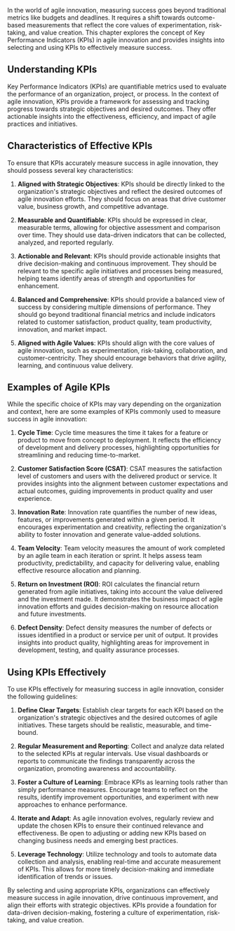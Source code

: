 
In the world of agile innovation, measuring success goes beyond traditional metrics like budgets and deadlines. It requires a shift towards outcome-based measurements that reflect the core values of experimentation, risk-taking, and value creation. This chapter explores the concept of Key Performance Indicators (KPIs) in agile innovation and provides insights into selecting and using KPIs to effectively measure success.

Understanding KPIs
------------------

Key Performance Indicators (KPIs) are quantifiable metrics used to evaluate the performance of an organization, project, or process. In the context of agile innovation, KPIs provide a framework for assessing and tracking progress towards strategic objectives and desired outcomes. They offer actionable insights into the effectiveness, efficiency, and impact of agile practices and initiatives.

Characteristics of Effective KPIs
---------------------------------

To ensure that KPIs accurately measure success in agile innovation, they should possess several key characteristics:

1. **Aligned with Strategic Objectives**: KPIs should be directly linked to the organization's strategic objectives and reflect the desired outcomes of agile innovation efforts. They should focus on areas that drive customer value, business growth, and competitive advantage.

2. **Measurable and Quantifiable**: KPIs should be expressed in clear, measurable terms, allowing for objective assessment and comparison over time. They should use data-driven indicators that can be collected, analyzed, and reported regularly.

3. **Actionable and Relevant**: KPIs should provide actionable insights that drive decision-making and continuous improvement. They should be relevant to the specific agile initiatives and processes being measured, helping teams identify areas of strength and opportunities for enhancement.

4. **Balanced and Comprehensive**: KPIs should provide a balanced view of success by considering multiple dimensions of performance. They should go beyond traditional financial metrics and include indicators related to customer satisfaction, product quality, team productivity, innovation, and market impact.

5. **Aligned with Agile Values**: KPIs should align with the core values of agile innovation, such as experimentation, risk-taking, collaboration, and customer-centricity. They should encourage behaviors that drive agility, learning, and continuous value delivery.

Examples of Agile KPIs
----------------------

While the specific choice of KPIs may vary depending on the organization and context, here are some examples of KPIs commonly used to measure success in agile innovation:

1. **Cycle Time**: Cycle time measures the time it takes for a feature or product to move from concept to deployment. It reflects the efficiency of development and delivery processes, highlighting opportunities for streamlining and reducing time-to-market.

2. **Customer Satisfaction Score (CSAT)**: CSAT measures the satisfaction level of customers and users with the delivered product or service. It provides insights into the alignment between customer expectations and actual outcomes, guiding improvements in product quality and user experience.

3. **Innovation Rate**: Innovation rate quantifies the number of new ideas, features, or improvements generated within a given period. It encourages experimentation and creativity, reflecting the organization's ability to foster innovation and generate value-added solutions.

4. **Team Velocity**: Team velocity measures the amount of work completed by an agile team in each iteration or sprint. It helps assess team productivity, predictability, and capacity for delivering value, enabling effective resource allocation and planning.

5. **Return on Investment (ROI)**: ROI calculates the financial return generated from agile initiatives, taking into account the value delivered and the investment made. It demonstrates the business impact of agile innovation efforts and guides decision-making on resource allocation and future investments.

6. **Defect Density**: Defect density measures the number of defects or issues identified in a product or service per unit of output. It provides insights into product quality, highlighting areas for improvement in development, testing, and quality assurance processes.

Using KPIs Effectively
----------------------

To use KPIs effectively for measuring success in agile innovation, consider the following guidelines:

1. **Define Clear Targets**: Establish clear targets for each KPI based on the organization's strategic objectives and the desired outcomes of agile initiatives. These targets should be realistic, measurable, and time-bound.

2. **Regular Measurement and Reporting**: Collect and analyze data related to the selected KPIs at regular intervals. Use visual dashboards or reports to communicate the findings transparently across the organization, promoting awareness and accountability.

3. **Foster a Culture of Learning**: Embrace KPIs as learning tools rather than simply performance measures. Encourage teams to reflect on the results, identify improvement opportunities, and experiment with new approaches to enhance performance.

4. **Iterate and Adapt**: As agile innovation evolves, regularly review and update the chosen KPIs to ensure their continued relevance and effectiveness. Be open to adjusting or adding new KPIs based on changing business needs and emerging best practices.

5. **Leverage Technology**: Utilize technology and tools to automate data collection and analysis, enabling real-time and accurate measurement of KPIs. This allows for more timely decision-making and immediate identification of trends or issues.

By selecting and using appropriate KPIs, organizations can effectively measure success in agile innovation, drive continuous improvement, and align their efforts with strategic objectives. KPIs provide a foundation for data-driven decision-making, fostering a culture of experimentation, risk-taking, and value creation.
